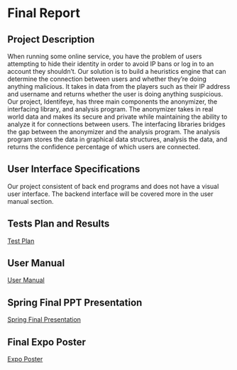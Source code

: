 # Final Report
## Project Description 
When running some online service, you have the problem of users attempting to hide their identity in order to avoid IP bans or log in to an account they shouldn’t. Our solution is to build a heuristics engine that can determine the connection between users and whether they’re doing anything malicious. It takes in data from the players such as their IP address and username and returns whether the user is doing anything suspicious.
Our project, Identifeye, has three main components the anonymizer, the interfacing library, and analysis program. The anonymizer takes in real world data and makes its secure and private while maintaining the ability to analyze it for connections between users. The interfacing libraries bridges the gap between the anonymizer and the analysis program. The analysis program stores the data in graphical data structures, analysis the data, and returns the confidence percentage of which users are connected. 

## User Interface Specifications 
Our project consistent of back end programs and does not have a visual user interface. The backend interface will be covered more in the user manual section.  

## Tests Plan and Results 
[Test Plan](https://github.com/Identifeye/senior-design-assignments/blob/master/Test%20Plan.pdf)

## User Manual 
[User Manual](https://github.com/Identifeye/senior-design-assignments/blob/master/User_documentation.md)

## Spring Final PPT Presentation 
[Spring Final Presentation](https://github.com/Identifeye/senior-design-assignments/blob/master/Spring_final_Presentation.pdf)

## Final Expo Poster 
[Expo Poster](https://github.com/Identifeye/senior-design-assignments/blob/master/Poster_identifeye.pdf)

